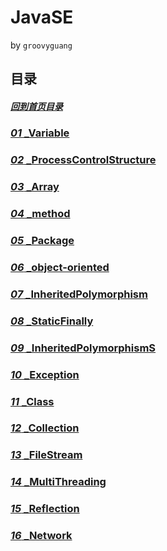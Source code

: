 JavaSE
======
by `groovyguang`
##
## 目录

##### [回到首页目录](/README.md)

### [_01_ _Variable](./01_variable.md)

### [_02_ _ProcessControlStructure](./02_ProcessControlStructure.md)

### [_03_ _Array](./03_Array.md)

### [_04_ _method](./04_method.md)

### [_05_ _Package](./05_Package.md)

### [_06_ _object-oriented](./06_object-oriented.md)

### [_07_ _InheritedPolymorphism](./07_InheritedPolymorphism.md)

### [_08_ _StaticFinally](./08_StaticFinally.md)

### [_09_ _InheritedPolymorphismS](./09_InheritedPolymorphismS.md)

### [_10_ _Exception](./10_Exception.md)

### [_11_ _Class](./11_Class.md)

### [_12_ _Collection](./12_Collection.md)

### [_13_ _FileStream](./13_FileStream.md)

### [_14_ _MultiThreading](./14_MultiThreading.md)

### [_15_ _Reflection](./15_Reflection.md)

### [_16_ _Network](./16_Network.md)

